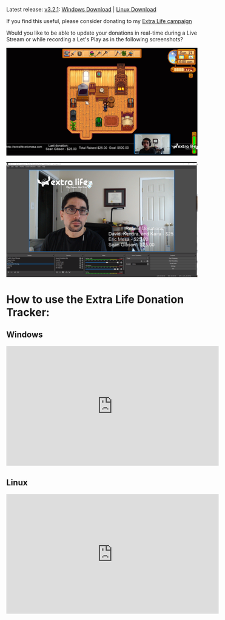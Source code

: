 Latest release: [v3.2.1](https://github.com/djotaku/ELDonationTracker/releases/tag/v3.2.1): 
[Windows Download](https://github.com/djotaku/ELDonationTracker/releases/download/v3.2.1/Extra.Life.Donation.Tracker.for.Windows.v3.2.1.zip) |
[Linux Download](https://github.com/djotaku/ELDonationTracker/releases/download/v3.2.1/Extra.Life.Donation.Tracker.for.Linux.v3.2.1.tar.gz)

If you find this useful, please consider donating to my [Extra Life campaign](http://extralife.ericmesa.com) 

Would you like to be able to update your donations in real-time during a Live Stream or while recording a Let's Play as in the following screenshots?

![Updates while in-game](https://github.com/djotaku/ELDonationTracker/raw/devel/screenshots/IngameUpdates.png)

![Updates while the webcam is the main focus](https://github.com/djotaku/ELDonationTracker/raw/devel/screenshots/RecentDonations.png)

# How to use the Extra Life Donation Tracker:

## Windows

<iframe width="560" height="315" src="https://www.youtube.com/embed/yPL3hDivwPE" frameborder="0" allow="accelerometer; autoplay; encrypted-media; gyroscope; picture-in-picture" allowfullscreen></iframe>

## Linux

<iframe width="560" height="315" src="https://www.youtube.com/embed/ruS6GUZiceQ" frameborder="0" allow="accelerometer; autoplay; encrypted-media; gyroscope; picture-in-picture" allowfullscreen></iframe>
